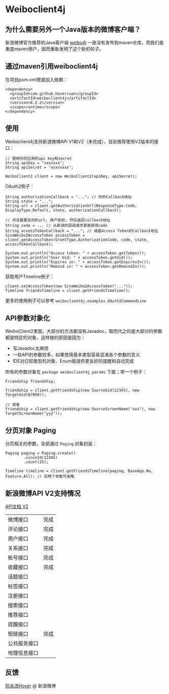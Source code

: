 Weiboclient4j
===

为什么需要另外一个Java版本的微博客户端？
---

新浪微博官方推荐的Java客户端 [weibo4j](http://code.google.com/p/weibo4j/) 一直没有发布到maven仓库，而我们是重度maven用户，因而重新发明了这个新的轮子。

通过maven引用weiboclient4j
---

在项目pom.xml里面加入依赖：

    <dependency>
      <groupId>com.github.hoverruan</groupId>
      <artifactId>weiboclient4j</artifactId>
      <version>0.2.2</version>
      <scope>runtime</scope>
    </dependency>

使用
---

Weiboclient4j支持新浪微博API V1和V2（未完成），目前推荐使用V2版本的接口：

    // 使用你的应用的api key和secret
    String apiKey = "xxxxxxx";
    String apiSecret = "xxxxxxxx";

    WeiboClient2 client = new WeiboClient2(apiKey, apiSecret);

OAuth2例子：

    String authorizationCallback = "..."; // 你的Callback地址
    String state = "...";
    String url = client.getAuthorizationUrl(ResponseType.Code, DisplayType.Default, state, authorizationCallback);

    // 浏览器重定向到url; 用户授权; 然后返回callback地址
    String code = ... // 从新浪的回调请求里面获得code
    String accessTokenCallback = "..."; // 或者Access Token的Callback地址
    SinaWeibo2AccessToken accessToken = client.getAccessToken(GrantType.AuthorizationCode, code, state, accessTokenCallback);

    System.out.println("Access token: " + accessToken.getToken());
    System.out.println("User Uid: " + accessToken.getUid());
    System.out.println("Expires in: " + accessToken.getExpiresIn());
    System.out.println("Remind in: " + accessToken.getRemindIn());

获取用户Timeline例子：

    client.setAccessToken(new SinaWeibo2AccessToken("..."));
    Timeline friendsTimeline = client.getFriendsTimeline();

更多的使用例子可以参考 `weiboclient4j.examples.OAuth2CommandLine`

API参数对象化
---

WeiboClient2里面，大部分的方法都没有Javadoc，取而代之的是大部分的参数都是特定的对象，这样做的原因是因为：

- 写Javadoc太麻烦
- 一些API的参数较多，如果使用基本类型容易混淆各个参数的含义
- IDE对已知类型的对象、Enum能提供更友好的提醒和自动完成

所有的参数对象在 `package weiboclient4j.params` 下面；举一个例子：

    Friendship friendship;

    friendship = client.getFriendship(new SourceUid(12345), new TargetUid(67890));

    // 或者
    friendship = client.getFriendship(new SourceScreenName("xxx"), new TargetScreenName("yyy"));

分页对象 Paging
---

分页相关的参数，全部通过 `Paging` 对象封装：

    Paging paging = Paging.create()
            .sinceId(12345)
            .count(25);

    Timeline timeline = client.getFriendsTimeline(paging, BaseApp.No, Feature.All); // 后两个参数可省略

新浪微博API V2支持情况
---

[API文档 V2](http://open.weibo.com/wiki/API%E6%96%87%E6%A1%A3_V2)

<table>
<tr><td>微博接口</td><td>完成</td></tr>
<tr><td>评论接口</td><td>完成</td></tr>
<tr><td>用户接口</td><td>完成</td></tr>
<tr><td>关系接口</td><td>完成</td></tr>
<tr><td>帐号接口</td><td>完成</td></tr>
<tr><td>收藏接口</td><td>完成</td></tr>
<tr><td>话题接口</td><td> </td></tr>
<tr><td>标签接口</td><td> </td></tr>
<tr><td>注册接口</td><td> </td></tr>
<tr><td>搜索接口</td><td> </td></tr>
<tr><td>推荐接口</td><td> </td></tr>
<tr><td>提醒接口</td><td> </td></tr>
<tr><td>短链接口</td><td>完成</td></tr>
<tr><td>公共服务接口</td><td> </td></tr>
<tr><td>地理信息接口</td><td> </td></tr>
</table>

反馈
---

[阮永沛Hover](http://weibo.com/hoverruan) @ 新浪微博
